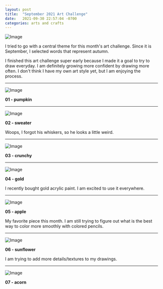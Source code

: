 ```yaml
---
layout: post
title:  "September 2021 Art Challenge"
date:   2021-09-30 22:57:04 -0700
categories: arts and crafts
---
```


![Image](https://i.imgur.com/Z4vYxEm.png)

I tried to go with a central theme for this month's art challenge. Since it is September, I selected words that represent autumn.

I finished this art challenge super early because I made it a goal to try to draw everyday. I am definitely growing more confident by drawing more often. I don't think I have my own art style yet, but I am enjoying the process.

---

![Image](https://i.imgur.com/MwelUca.jpg)

**01 - pumpkin**

---

![Image](https://i.imgur.com/anV3XaC.jpg)

**02 - sweater**

Woops, I forgot his whiskers, so he looks a little weird.

---

![Image](https://i.imgur.com/b4DQ9iF.jpg)

**03 - crunchy**

---

![Image](https://i.imgur.com/5jDv5DT.jpg)

**04 - gold**

I recently bought gold acrylic paint. I am excited to use it everywhere.

---

![Image](https://i.imgur.com/McirpET.jpg)

**05 - apple**

My favorite piece this month. I am still trying to figure out what is the best way to color more smoothly with colored pencils.

---

![Image](https://i.imgur.com/etmV3u9.jpg)

**06 - sunflower**

I am trying to add more details/textures to my drawings.

---

![Image](https://i.imgur.com/ctn5TE4.jpg)

**07 - acorn**
